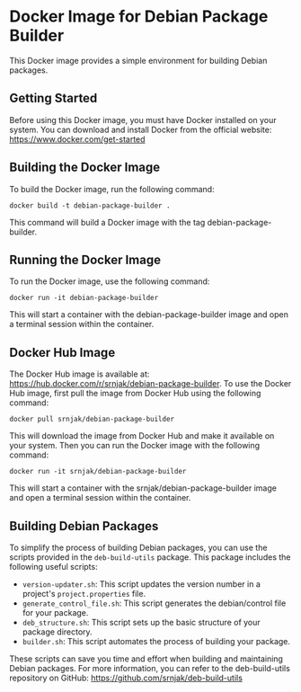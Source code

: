 # Docker Image for Debian Package Builder

This Docker image provides a simple environment for building Debian packages.

## Getting Started

Before using this Docker image, you must have Docker installed on your system. 
You can download and install Docker from the official website: https://www.docker.com/get-started

## Building the Docker Image

To build the Docker image, run the following command:

    docker build -t debian-package-builder .

This command will build a Docker image with the tag debian-package-builder.

## Running the Docker Image

To run the Docker image, use the following command:

    docker run -it debian-package-builder

This will start a container with the debian-package-builder image and open a terminal session within the container.

## Docker Hub Image

The Docker Hub image is available at: https://hub.docker.com/r/srnjak/debian-package-builder. To use the Docker Hub image, first pull the image from Docker Hub using the following command:

    docker pull srnjak/debian-package-builder

This will download the image from Docker Hub and make it available on your system. 
Then you can run the Docker image with the following command:

    docker run -it srnjak/debian-package-builder

This will start a container with the srnjak/debian-package-builder image and open a terminal session within the container.

## Building Debian Packages

To simplify the process of building Debian packages, you can use the scripts provided in the `deb-build-utils` package. This package includes the following useful scripts:

- `version-updater.sh`: This script updates the version number in a project's `project.properties` file.
- `generate_control_file.sh`: This script generates the debian/control file for your package.
- `deb_structure.sh`: This script sets up the basic structure of your package directory.
- `builder.sh`: This script automates the process of building your package.

These scripts can save you time and effort when building and maintaining Debian packages. 
For more information, you can refer to the deb-build-utils repository on GitHub: https://github.com/srnjak/deb-build-utils